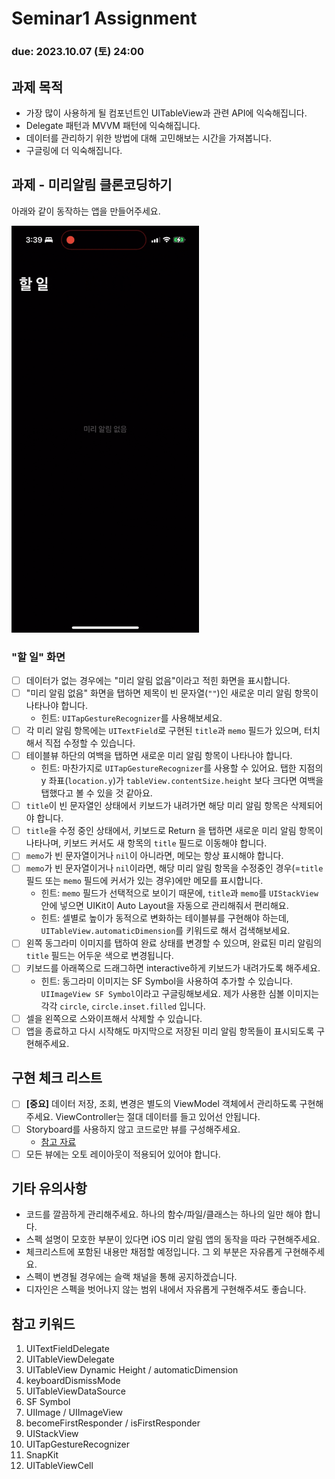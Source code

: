 Seminar1 Assignment
================================

### **due: 2023.10.07 (토) 24:00**

## 과제 목적
- 가장 많이 사용하게 될 컴포넌트인 UITableView과 관련 API에 익숙해집니다.
- Delegate 패턴과 MVVM 패턴에 익숙해집니다.
- 데이터를 관리하기 위한 방법에 대해 고민해보는 시간을 가져봅니다.
- 구글링에 더 익숙해집니다.

## 과제 - 미리알림 클론코딩하기

아래와 같이 동작하는 앱을 만들어주세요.

<img width="300" alt="Todo" src="./static/demo.gif">

### "할 일" 화면
- [ ] 데이터가 없는 경우에는 "미리 알림 없음"이라고 적힌 화면을 표시합니다.
- [ ] "미리 알림 없음" 화면을 탭하면 제목이 빈 문자열(`""`)인 새로운 미리 알림 항목이 나타나야 합니다.
  - 힌트: `UITapGestureRecognizer`를 사용해보세요.
- [ ] 각 미리 알림 항목에는 `UITextField`로 구현된 `title`과 `memo` 필드가 있으며, 터치해서 직접 수정할 수 있습니다.
- [ ] 테이블뷰 하단의 여백을 탭하면 새로운 미리 알림 항목이 나타나야 합니다.
  - 힌트: 마찬가지로 `UITapGestureRecognizer`를 사용할 수 있어요. 탭한 지점의 y 좌표(`location.y`)가 `tableView.contentSize.height` 보다 크다면 여백을 탭했다고 볼 수 있을 것 같아요.
- [ ] `title`이 빈 문자열인 상태에서 키보드가 내려가면 해당 미리 알림 항목은 삭제되어야 합니다.
- [ ] `title`을 수정 중인 상태에서, 키보드로 Return 을 탭하면 새로운 미리 알림 항목이 나타나며, 키보드 커서도 새 항목의 `title` 필드로 이동해야 합니다.
- [ ] `memo`가 빈 문자열이거나 `nil`이 아니라면, 메모는 항상 표시해야 합니다.
- [ ] `memo`가 빈 문자열이거나 `nil`이라면, 해당 미리 알림 항목을 수정중인 경우(=`title` 필드 또는 `memo` 필드에 커서가 있는 경우)에만 메모를 표시합니다.
  - 힌트: `memo` 필드가 선택적으로 보이기 때문에,  `title`과 `memo`를 `UIStackView` 안에 넣으면 UIKit이 Auto Layout을 자동으로 관리해줘서 편리해요.
  - 힌트: 셀별로 높이가 동적으로 변화하는 테이블뷰를 구현해야 하는데, `UITableView.automaticDimension`를 키워드로 해서 검색해보세요.
- [ ] 왼쪽 동그라미 이미지를 탭하여 완료 상태를 변경할 수 있으며, 완료된 미리 알림의 `title` 필드는 어두운 색으로 변경됩니다.
- [ ] 키보드를 아래쪽으로 드래그하면 interactive하게 키보드가 내려가도록 해주세요.
  - 힌트: 동그라미 이미지는 SF Symbol을 사용하여 추가할 수 있습니다. `UIImageView SF Symbol`이라고 구글링해보세요. 제가 사용한 심볼 이미지는 각각 `circle`, `circle.inset.filled` 입니다.
- [ ] 셀을 왼쪽으로 스와이프해서 삭제할 수 있습니다.
- [ ] 앱을 종료하고 다시 시작해도 마지막으로 저장된 미리 알림 항목들이 표시되도록 구현해주세요.

## 구현 체크 리스트
- [ ] **[중요]** 데이터 저장, 조회, 변경은 별도의 ViewModel 객체에서 관리하도록 구현해주세요. ViewController는 절대 데이터를 들고 있어선 안됩니다.
- [ ] Storyboard를 사용하지 않고 코드로만 뷰를 구성해주세요.
  - [참고 자료](https://medium.com/@yatimistark/removing-storyboard-from-app-xcode-14-swift-5-2c707deb858)
- [ ] 모든 뷰에는 오토 레이아웃이 적용되어 있어야 합니다.

## 기타 유의사항
- 코드를 깔끔하게 관리해주세요. 하나의 함수/파일/클래스는 하나의 일만 해야 합니다.
- 스펙 설명이 모호한 부분이 있다면 iOS 미리 알림 앱의 동작을 따라 구현해주세요.
- 체크리스트에 포함된 내용만 채점할 예정입니다. 그 외 부분은 자유롭게 구현해주세요.
- 스펙이 변경될 경우에는 슬랙 채널을 통해 공지하겠습니다.
- 디자인은 스펙을 벗어나지 않는 범위 내에서 자유롭게 구현해주셔도 좋습니다.

## 참고 키워드
1. UITextFieldDelegate
2. UITableViewDelegate
3. UITableView Dynamic Height / automaticDimension
4. keyboardDismissMode
5. UITableViewDataSource
6. SF Symbol
7. UIImage / UIImageView
8. becomeFirstResponder / isFirstResponder
9. UIStackView
10. UITapGestureRecognizer
11. SnapKit
12. UITableViewCell